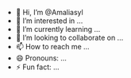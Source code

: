 - 👋 Hi, I’m @Amaliasyl
- 👀 I’m interested in ...
- 🌱 I’m currently learning ...
- 💞️ I’m looking to collaborate on ...
- 📫 How to reach me ...
- 😄 Pronouns: ...
- ⚡ Fun fact: ...

<!---
Amaliasyl/Amaliasyl is a ✨ special ✨ repository because its `README.md` (this file) appears on your GitHub profile.
You can click the Preview link to take a look at your changes.
--->
